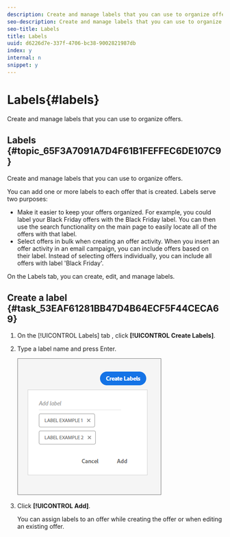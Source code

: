 ```yaml
---
description: Create and manage labels that you can use to organize offers.
seo-description: Create and manage labels that you can use to organize offers.
seo-title: Labels
title: Labels
uuid: d6226d7e-337f-4706-bc38-9002821987db
index: y
internal: n
snippet: y
---
```


# Labels{#labels}

Create and manage labels that you can use to organize offers.

## Labels {#topic_65F3A7091A7D4F61B1FEFFEC6DE107C9}

Create and manage labels that you can use to organize offers. 

You can add one or more labels to each offer that is created. Labels serve two purposes:

* Make it easier to keep your offers organized. For example, you could label your Black Friday offers with the Black Friday label. You can then use the search functionality on the main page to easily locate all of the offers with that label. 
* Select offers in bulk when creating an offer activity. When you insert an offer activity in an email campaign, you can include offers based on their label. Instead of selecting offers individually, you can include all offers with label 'Black Friday'.

On the Labels tab, you can create, edit, and manage labels. 

## Create a label {#task_53EAF61281BB47D4B64ECF5F44CECA69}

1. On the [!UICONTROL Labels] tab , click **[!UICONTROL Create Labels]**.
1. Type a label name and press Enter.

   ![](assets/create-label.png)

1. Click **[!UICONTROL Add]**.

   You can assign labels to an offer while creating the offer or when editing an existing offer. 

